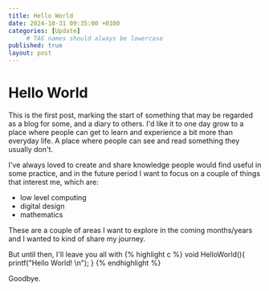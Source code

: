 ```yaml
---
title: Hello World
date: 2024-10-31 09:35:00 +0100
categories: [Update]
     # TAG names should always be lowercase
published: true
layout: post
---
```



# Hello World

This is the first post, marking the start of something that may be regarded as a blog for some, and a diary to others. I'd like it to one day grow to a place where people can get to learn and experience a bit more than everyday life. A place where people can see and read something they usually don't. 

I've always loved to create and share knowledge people would find useful in some practice, and in the future period I want to focus on a couple of things that interest me, which are:
- low level computing
- digital design
- mathematics

These are a couple of areas I want to explore in the coming months/years and I wanted to kind of share my journey.

But until then, I'll leave you all with
{% highlight c %}
void HelloWorld(){
  printf("Hello World! \n");
}
{% endhighlight %}


Goodbye.
